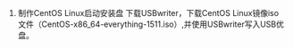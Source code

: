 1. 制作CentOS Linux启动安装盘
下载USBwriter，下载CentOS Linux镜像iso文件（CentOS-x86_64-everything-1511.iso）,并使用USBwriter写入USB优盘。
